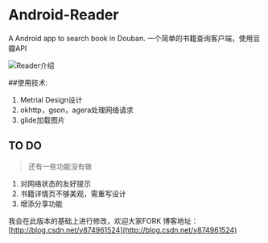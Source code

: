 # Android-Reader
A Android app to search book in Douban.
一个简单的书籍查询客户端，使用豆瓣API


![Reader介绍](http://img.blog.csdn.net/20160601143703010)

##使用技术:
1. Metrial Design设计
2. okhttp，gson，agera处理网络请求
3. glide加载图片

## TO DO
> 还有一些功能没有做

1. 对网络状态的友好提示
2. 书籍详情页不够美观，需重写设计
3. 增添分享功能

我会在此版本的基础上进行修改，欢迎大家FORK
博客地址：
[http://blog.csdn.net/y874961524](http://blog.csdn.net/y874961524)
